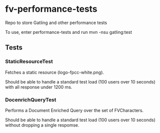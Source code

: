 # fv-performance-tests
Repo to store Gatling and other performance tests

To use, enter performance-tests and run  mvn -nsu gatling:test

## Tests

### StaticResourceTest
Fetches a static resource (logo-fpcc-white.png).

Should be able to handle a standard test load (100 users over 10 seconds) with all response under 1200 ms.

### DocenrichQueryTest
Performs a Document Enriched Query over the set of FVCharacters.

Should be able to handle a standard test load (100 users over 10 seconds) without dropping a single respomse.